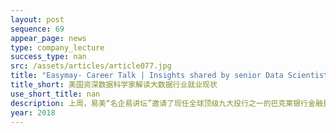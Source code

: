 ```yaml
---
layout: post
sequence: 69
appear_page: news
type: company_lecture
success_type: nan
src: /assets/articles/article077.jpg
title: "Easymay- Career Talk | Insights shared by senior Data Scientist into employment report of big data"
title_short: 美国资深数据科学家解读大数据行业就业现状
use_short_title: nan
description: 上周，易美“名企易讲坛”邀请了现任全球顶级九大投行之一的巴克莱银行金融量化分析师，为大家讲解量化分析师的日常工作，并揭秘最干货的行业内情，从金融行业前、中、后台全方位剖析金融专业从业情况与就业规则
year: 2018
---
```


